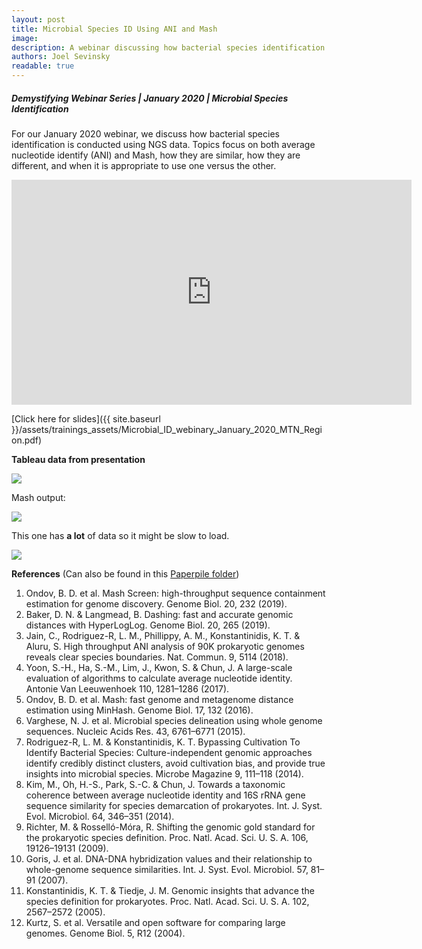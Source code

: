 ```yaml
---
layout: post
title: Microbial Species ID Using ANI and Mash
image:
description: A webinar discussing how bacterial species identification is conducted using NGS data.
authors: Joel Sevinsky
readable: true
---
```

##### Demystifying Webinar Series | January 2020 | Microbial Species Identification
For our January 2020 webinar, we discuss how bacterial species identification is conducted using NGS data. Topics focus on both average nucleotide identify (ANI) and Mash, how they are similar, how they are different, and when it is appropriate to use one versus the other.

<iframe id="ytplayer"
  type="text/html"
  width="640"
  height="360"
  src="https://www.youtube.com/embed/2Tk6nTUaz40?autoplay=0"
  frameborder="0">
</iframe>

[Click here for slides]({{ site.baseurl }}/assets/trainings_assets/Microbial_ID_webinary_January_2020_MTN_Region.pdf)


<!--more-->
__Tableau data from presentation__

<div>
<div class='tableauPlaceholder' id='viz1579272647423' style='position: relative'><noscript><a href='#'><img alt=' ' src='https:&#47;&#47;public.tableau.com&#47;static&#47;images&#47;NC&#47;NCBI_ANI_paper&#47;Sheet1&#47;1_rss.png' style='border: none' /></a></noscript><object class='tableauViz'  style='display:none;'><param name='host_url' value='https%3A%2F%2Fpublic.tableau.com%2F' /> <param name='embed_code_version' value='3' /> <param name='site_root' value='' /><param name='name' value='NCBI_ANI_paper&#47;Sheet1' /><param name='tabs' value='no' /><param name='toolbar' value='yes' /><param name='static_image' value='https:&#47;&#47;public.tableau.com&#47;static&#47;images&#47;NC&#47;NCBI_ANI_paper&#47;Sheet1&#47;1.png' /> <param name='animate_transition' value='yes' /><param name='display_static_image' value='yes' /><param name='display_spinner' value='yes' /><param name='display_overlay' value='yes' /><param name='display_count' value='yes' /><param name='filter' value='publish=yes' /></object></div>                <script type='text/javascript'>                    var divElement = document.getElementById('viz1579272647423');                    var vizElement = divElement.getElementsByTagName('object')[0];                    vizElement.style.width='100%';vizElement.style.height=(divElement.offsetWidth*0.75)+'px';                    var scriptElement = document.createElement('script');                    scriptElement.src = 'https://public.tableau.com/javascripts/api/viz_v1.js';                    vizElement.parentNode.insertBefore(scriptElement, vizElement);                </script>
</div>

Mash output:

<div>
<div class='tableauPlaceholder' id='viz1582912440355' style='position: relative'><noscript><a href='#'><img alt=' ' src='https:&#47;&#47;public.tableau.com&#47;static&#47;images&#47;SR&#47;SRR9990168&#47;SortbyDistance&#47;1_rss.png' style='border: none' /></a></noscript><object class='tableauViz'  style='display:none;'><param name='host_url' value='https%3A%2F%2Fpublic.tableau.com%2F' /> <param name='embed_code_version' value='3' /> <param name='site_root' value='' /><param name='name' value='SRR9990168&#47;SortbyDistance' /><param name='tabs' value='no' /><param name='toolbar' value='yes' /><param name='static_image' value='https:&#47;&#47;public.tableau.com&#47;static&#47;images&#47;SR&#47;SRR9990168&#47;SortbyDistance&#47;1.png' /> <param name='animate_transition' value='yes' /><param name='display_static_image' value='yes' /><param name='display_spinner' value='yes' /><param name='display_overlay' value='yes' /><param name='display_count' value='yes' /><param name='filter' value='publish=yes' /></object></div>                <script type='text/javascript'>                    var divElement = document.getElementById('viz1582912440355');                    var vizElement = divElement.getElementsByTagName('object')[0];                    vizElement.style.width='100%';vizElement.style.height=(divElement.offsetWidth*0.75)+'px';                    var scriptElement = document.createElement('script');                    scriptElement.src = 'https://public.tableau.com/javascripts/api/viz_v1.js';                    vizElement.parentNode.insertBefore(scriptElement, vizElement);                </script>
</div>

This one has __a lot__ of data so it might be slow to load.

<div>
<div class='tableauPlaceholder' id='viz1579277324309' style='position: relative'><noscript><a href='#'><img alt=' ' src='https:&#47;&#47;public.tableau.com&#47;static&#47;images&#47;50&#47;500_Escherichia_s_10000&#47;Sheet1&#47;1_rss.png' style='border: none' /></a></noscript><object class='tableauViz'  style='display:none;'><param name='host_url' value='https%3A%2F%2Fpublic.tableau.com%2F' /> <param name='embed_code_version' value='3' /> <param name='site_root' value='' /><param name='name' value='500_Escherichia_s_10000&#47;Sheet1' /><param name='tabs' value='no' /><param name='toolbar' value='yes' /><param name='static_image' value='https:&#47;&#47;public.tableau.com&#47;static&#47;images&#47;50&#47;500_Escherichia_s_10000&#47;Sheet1&#47;1.png' /> <param name='animate_transition' value='yes' /><param name='display_static_image' value='yes' /><param name='display_spinner' value='yes' /><param name='display_overlay' value='yes' /><param name='display_count' value='yes' /><param name='filter' value='publish=yes' /></object></div>                <script type='text/javascript'>                    var divElement = document.getElementById('viz1579277324309');                    var vizElement = divElement.getElementsByTagName('object')[0];                    vizElement.style.width='100%';vizElement.style.height=(divElement.offsetWidth*0.75)+'px';                    var scriptElement = document.createElement('script');                    scriptElement.src = 'https://public.tableau.com/javascripts/api/viz_v1.js';                    vizElement.parentNode.insertBefore(scriptElement, vizElement);                </script>
</div>

__References__ (Can also be found in this [Paperpile folder](https://paperpile.com/shared/uSfhgd))
1.	Ondov, B. D. et al. Mash Screen: high-throughput sequence containment estimation for genome discovery. Genome Biol. 20, 232 (2019).
2.	Baker, D. N. & Langmead, B. Dashing: fast and accurate genomic distances with HyperLogLog. Genome Biol. 20, 265 (2019).
3.	Jain, C., Rodriguez-R, L. M., Phillippy, A. M., Konstantinidis, K. T. & Aluru, S. High throughput ANI analysis of 90K prokaryotic genomes reveals clear species boundaries. Nat. Commun. 9, 5114 (2018).
4.	Yoon, S.-H., Ha, S.-M., Lim, J., Kwon, S. & Chun, J. A large-scale evaluation of algorithms to calculate average nucleotide identity. Antonie Van Leeuwenhoek 110, 1281–1286 (2017).
5.	Ondov, B. D. et al. Mash: fast genome and metagenome distance estimation using MinHash. Genome Biol. 17, 132 (2016).
6.	Varghese, N. J. et al. Microbial species delineation using whole genome sequences. Nucleic Acids Res. 43, 6761–6771 (2015).
7.	Rodriguez-R, L. M. & Konstantinidis, K. T. Bypassing Cultivation To Identify Bacterial Species: Culture-independent genomic approaches identify credibly distinct clusters, avoid cultivation bias, and provide true insights into microbial species. Microbe Magazine 9, 111–118 (2014).
8.	Kim, M., Oh, H.-S., Park, S.-C. & Chun, J. Towards a taxonomic coherence between average nucleotide identity and 16S rRNA gene sequence similarity for species demarcation of prokaryotes. Int. J. Syst. Evol. Microbiol. 64, 346–351 (2014).
9.	Richter, M. & Rosselló-Móra, R. Shifting the genomic gold standard for the prokaryotic species definition. Proc. Natl. Acad. Sci. U. S. A. 106, 19126–19131 (2009).
10.	Goris, J. et al. DNA-DNA hybridization values and their relationship to whole-genome sequence similarities. Int. J. Syst. Evol. Microbiol. 57, 81–91 (2007).
11.	Konstantinidis, K. T. & Tiedje, J. M. Genomic insights that advance the species definition for prokaryotes. Proc. Natl. Acad. Sci. U. S. A. 102, 2567–2572 (2005).
12.	Kurtz, S. et al. Versatile and open software for comparing large genomes. Genome Biol. 5, R12 (2004).
